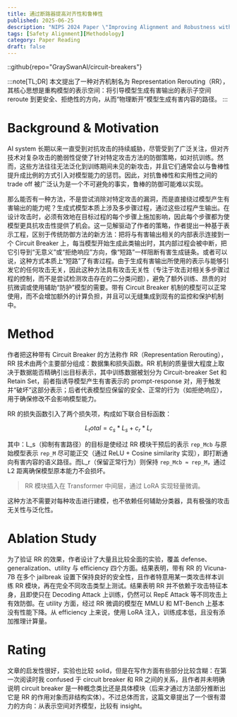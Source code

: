 ```yaml
---
title: 通过断路器提高对齐性和鲁棒性
published: 2025-06-25
description: "NIPS 2024 Paper \"Improving Alignment and Robustness with Circuit Breakers\""
tags: [Safety Alignment][Methodology]
category: Paper Reading
draft: false
---
```


::github{repo="GraySwanAI/circuit-breakers"}

:::note[TL;DR]
本文提出了一种对齐机制名为 Representation Rerouting（RR），其核心思想是重构模型的表示空间：将引导模型生成有害输出的表示子空间 reroute 到更安全、拒绝性的方向，从而“物理断开”模型生成有害内容的路径。
:::


# Background & Motivation

AI system 长期以来一直受到对抗攻击的持续威胁，尽管受到了广泛关注，但对齐技术对复杂攻击的脆弱性促使了针对特定攻击方法的防御策略，如对抗训练。然而，这些方法往往无法泛化到训练期间未见的新攻击，并且它们通常会以与鲁棒性提升成比例的方式引入对模型能力的惩罚。因此，对抗鲁棒性和实用性之间的 trade off 被广泛认为是一个不可避免的事实，鲁棒的防御可能难以实现。

那么能否有一种方法，不是尝试消除对特定攻击的漏洞，而是直接绕过模型产生有害输出的能力呢？生成式模型本质上涉及多步骤过程，通过这些过程产生输出。在设计攻击时，必须有效地在目标过程的每个步骤上施加影响，因此每个步骤都为使模型更具抗攻击性提供了机会。这一见解驱动了作者的策略，作者提出一种基于表示工程，区别于传统防御方法的新方法：把将与有害输出相关的内部表示连接到一个 Circuit Breaker 上，每当模型开始生成此类输出时，其内部过程会被中断，把它引导到“无意义”或“拒绝响应”方向，像“短路”一样阻断有害生成链条。或者可以说，这种方式本质上“短路”了有害过程。由于生成有害输出所使用的表示与能够引发它的任何攻击无关，因此这种方法具有攻击无关性（专注于攻击对相关多步骤过程的控制，而不是尝试检测攻击存在的二分类问题），避免了额外训练、昂贵的对抗微调或使用辅助“防护”模型的需要。带有 Circuit Breaker 机制的模型可以正常使用，而不会增加额外的计算负担，并且可以无缝集成到现有的监控和保护机制中。


# Method

作者把这种带有 Circuit Breaker 的方法称作 RR（Representation Rerouting），RR 技术由两个主要部分组成：数据集和损失函数。RR 机制的质量很大程度上取决于数据能否精确引出目标表示，其中训练数据被划分为 Circuit-breaker Set 和 Retain Set，前者指诱导模型产生有害表示的 prompt-response 对，用于触发并“破坏”这部分表示；后者代表模型应保留的安全、正常的行为（如拒绝响应），用于确保修改不会影响模型能力。

RR 的损失函数引入了两个损失项，构成如下联合目标函数：

```math
L_total = c_s * L_s + c_r * L_r
```

其中：L_s（抑制有害路径）的目标是使经过 RR 模块干预后的表示 `rep_Mcb` 与原始模型表示 `rep_M` 尽可能正交（通过 ReLU + Cosine similarity 实现），即打断通向有害内容的语义路径。而L_r（保留正常行为）则保持 `rep_Mcb ≈ rep_M`，通过 L2 距离确保模型原本能力不会损坏。

> RR 模块插入在 Transformer 中间层，通过 LoRA 实现轻量微调。

这种方法不需要对每种攻击进行建模，也不依赖任何辅助分类器，具有极强的攻击无关性与泛化性。


# Ablation Study

为了验证 RR 的效果，作者设计了大量且比较全面的实验，覆盖 defense、generalization、utility 与 efficiency 四个方面。结果表明，带有 RR 的 Vicuna-7B 在多个 jailbreak 设置下保持良好的安全性，且作者特意用某一类攻击样本训练 RR 模块，再在完全不同攻击类型上测试。结果表明 RR 并不依赖于攻击特征本身，且即使只在 Decoding Attack 上训练，仍然可以 RepE Attack 等不同攻击上有效防御。在 utility 方面，经过 RR 微调的模型在 MMLU 和 MT-Bench 上基本没有性能下降。从 efficiency 上来说，使用 LoRA 注入，训练成本低，且没有添加推理计算量。


# Rating

文章的启发性很好，实验也比较 solid，但是在写作方面有些部分比较含糊：在第一次阅读时我 confused 于 circuit breaker 和 RR 之间的关系，且作者并未明确说明 circuit breaker 是一种概念类比还是具体模块（后来才通过方法部分推断出它是 RR 的作用对象而非结构实体）。不过总体而言，这篇文章提出了一个很有潜力的方向：从表示空间对齐模型，比较有 insight。
